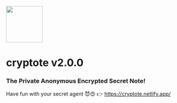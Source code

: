 <img width="100" src="https://user-images.githubusercontent.com/79497113/168654073-5b3b1e53-cc32-4b77-9efc-d38fc9bb2e76.png"/>

# cryptote v2.0.0
### The Private Anonymous Encrypted Secret Note!

Have fun with your secret agent 😈😍 👉 https://cryptote.netlify.app/
